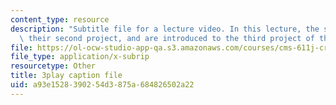 ```yaml
---
content_type: resource
description: "Subtitle file for a lecture video. In this lecture, the students present\
  \ their second project, and are introduced to the third project of the class.\t\t"
file: https://ol-ocw-studio-app-qa.s3.amazonaws.com/courses/cms-611j-creating-video-games-fall-2014/a93e1528390254d3875a684826502a22_MZSnYgdlV0A.vtt
file_type: application/x-subrip
resourcetype: Other
title: 3play caption file
uid: a93e1528-3902-54d3-875a-684826502a22
---
```


